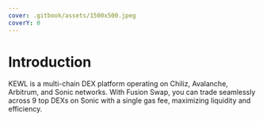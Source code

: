 ```yaml
---
cover: .gitbook/assets/1500x500.jpeg
coverY: 0
---
```


# Introduction

KEWL is a multi-chain DEX platform operating on Chiliz, Avalanche, Arbitrum, and Sonic networks. With Fusion Swap, you can trade seamlessly across 9 top DEXs on Sonic with a single gas fee, maximizing liquidity and efficiency.&#x20;

